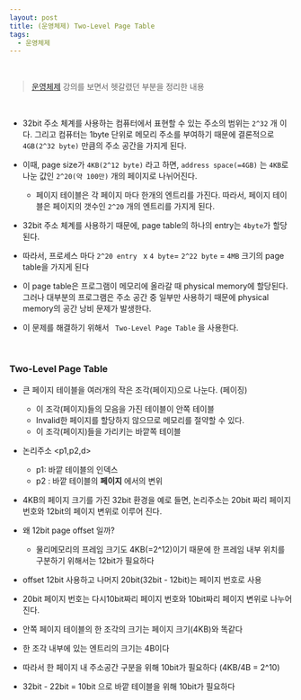```yaml
---
layout: post
title: (운영체제) Two-Level Page Table
tags:
  - 운영체제
---
```


<br>

>[운영체제](http://www.kocw.net/home/search/kemView.do?kemId=1046323) 강의를 보면서 헷갈렸던 부분을 정리한 내용

<br>

- 32bit 주소 체계를 사용하는 컴퓨터에서 표현할 수 있는 주소의 범위는  `2^32` 개 이다. 그리고 컴퓨터는 1byte 단위로 메모리 주소를 부여하기 때문에 결론적으로 `4GB(2^32 byte)` 만큼의 주소 공간을 가지게 된다.
- 이때, page size가 `4KB(2^12 byte)` 라고 하면, `address space(=4GB)` 는 `4KB`로 나눈 값인 `2^20(약 100만)` 개의 페이지로  나뉘어진다.
  - 페이지 테이블은 각 페이지 마다 한개의 엔트리를 가진다. 따라서, 페이지 테이블은 페이지의 갯수인 `2^20` 개의 엔트리를 가지게 된다.
- 32bit 주소 체계를 사용하기 때문에, page table의 하나의 entry는 `4byte`가 할당된다.
- 따라서, 프로세스 마다 `2^20 entry ` x `4 byte`= `2^22 byte` = `4MB` 크기의 page table을 가지게 된다
- 이 page table은 프로그램이 메모리에 올라갈 때 physical memory에 할당된다. 그러나 대부분의 프로그램은 주소 공간 중 일부만 사용하기 때문에 physical memory의 공간 낭비 문제가 발생한다. 

- 이 문제를 해결하기 위해서  ` Two-Level Page Table` 을 사용한다.

<br>

### Two-Level Page Table

- 큰 페이지 테이블을 여러개의 작은 조각(페이지)으로 나눈다. (페이징)
  - 이 조각(페이지)들의 모음을 가진 테이블이 안쪽 테이블
  - Invalid한 페이지를 할당하지 않으므로 메모리를 절약할 수 있다.
  - 이 조각(페이지)들을 가리키는 바깥쪽 테이블 

- 논리주소 <p1,p2,d>
  - p1: 바깥 테이블의 인덱스
  - p2 : 바깥 테이블의 <b>페이지</b> 에서의 변위
-  4KB의 페이지 크기를 가진 32bit 환경을 예로 들면, 논리주소는 20bit 짜리 페이지 번호와 12bit의 페이지 변위로 이루어 진다. 
  - 왜 12bit page offset 일까?
    - 물리메모리의 프레임 크기도 4KB(=2^12)이기 때문에 한 프레임 내부 위치를 구분하기 위해서는 12bit가 필요하다
  - offset 12bit 사용하고 나머지 20bit(32bit - 12bit)는 페이지 번호로 사용
-  20bit 페이지 번호는 다시10bit짜리 페이지 번호와 10bit짜리 페이지 변위로 나누어 진다.
  - 안쪽 페이지 테이블의 한 조각의 크기는 페이지 크기(4KB)와 똑같다
  - 한 조각 내부에 있는 엔트리의 크기는 4B이다
  - 따라서 한 페이지 내 주소공간 구분을 위해 10bit가 필요하다 (4KB/4B = 2^10)
  - 32bit - 22bit = 10bit 으로 바깥 테이블을 위해 10bit가 필요하다

